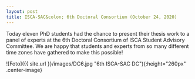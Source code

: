 ```yaml
---
layout: post
title: ISCA-SAC&colon; 6th Doctoral Consortium (October 24, 2020)
---
```

Today eleven PhD students had the chance to present their thesis work to a panel of experts at the 6th Doctoral Consortium of ISCA
Student Advisory Committee.
We are happy that students and experts from so many different time zones have gathered to make this possible!

![Foto]({{ site.url }}/images/DC6.jpg "6th ISCA-SAC DC"){:height="260px" .center-image}
